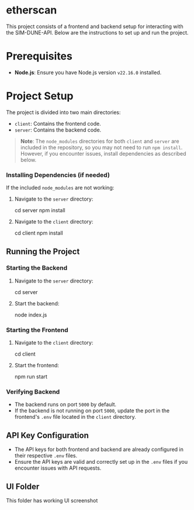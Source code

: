 # etherscan


This project consists of a frontend and backend setup for interacting with the SIM-DUNE-API. Below are the instructions to set up and run the project.

# Prerequisites

- **Node.js**: Ensure you have Node.js version `v22.16.0` installed.

# Project Setup

The project is divided into two main directories:
- `client`: Contains the frontend code.
- `server`: Contains the backend code.

> **Note**: The `node_modules` directories for both `client` and `server` are included in the repository, so you may not need to run `npm install`. However, if you encounter issues, install dependencies as described below.

### Installing Dependencies (if needed)

If the included `node_modules` are not working:
1. Navigate to the `server` directory:
 
   cd server
   npm install
2. Navigate to the `client` directory:
  
   cd client
   npm install

## Running the Project

### Starting the Backend
1. Navigate to the `server` directory:
  
   cd server

2. Start the backend:

   node index.js
   
### Starting the Frontend
1. Navigate to the `client` directory:
  
   cd client
  
2. Start the frontend:
 
   npm run start
 

  

### Verifying Backend
- The backend runs on port `5000` by default.
- If the backend is not running on port `5000`, update the port in the frontend's `.env` file located in the `client` directory.

## API Key Configuration
- The API keys for both frontend and backend are already configured in their respective `.env` files.
- Ensure the API keys are valid and correctly set up in the `.env` files if you encounter issues with API requests.

## UI Folder 
This folder has working UI screenshot


